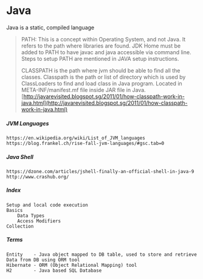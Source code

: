 # Java

Java is a static, compiled language

> PATH: This is a concept within Operating System, and not Java. It refers to the path where libraries are found. JDK Home must be added to PATH to have javac and java accessible via command line. Steps to setup PATH are mentioned in JAVA setup instructions.
>
> CLASSPATH is the path where jvm should be able to find all the classes. Classpath is the path or list of directory which is used by ClassLoaders to find and load class in Java program. Located in META-INF/manifest.mf file inside JAR file in Java.  
> [http://javarevisited.blogspot.sg/2011/01/how-classpath-work-in-java.html](http://javarevisited.blogspot.sg/2011/01/how-classpath-work-in-java.html)

##### JVM Languages

```
https://en.wikipedia.org/wiki/List_of_JVM_languages
https://blog.frankel.ch/rise-fall-jvm-languages/#gsc.tab=0
```

##### Java Shell

```
https://dzone.com/articles/jshell-finally-an-official-shell-in-java-9
http://www.crashub.org/
```

##### Index

```
Setup and local code execution
Basics
    Data Types
    Access Modifiers
Collection
```

##### Terms

```
Entity    - Java object mapped to DB table, used to store and retrieve Data from DB using ORM tool
Hibernate - ORM (Object Relational Mapping) tool
H2        - Java based SQL Database
```



